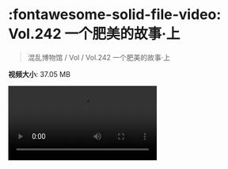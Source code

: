 # :fontawesome-solid-file-video: Vol.242 一个肥美的故事·上

> 混乱博物馆 / Vol / Vol.242 一个肥美的故事·上

**视频大小**: 37.05 MB

<div class="video"><video src="https://file.hsyhx.top/archive/242.mp4" controls preload>🤔 您的浏览器不支持 video 标签</video></div>